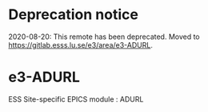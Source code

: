 # Deprecation notice

2020-08-20: This remote has been deprecated. Moved to https://gitlab.esss.lu.se/e3/area/e3-ADURL.


e3-ADURL  
======
ESS Site-specific EPICS module : ADURL

